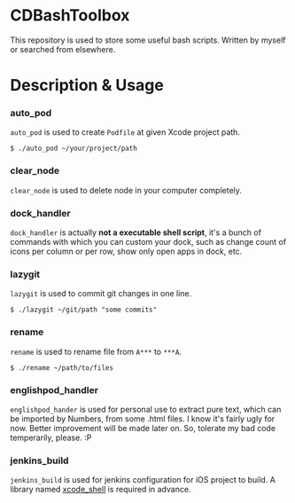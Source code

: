 # CDBashToolbox
This repository is used to store some useful bash scripts. Written by myself or searched from elsewhere.

# Description & Usage

### auto_pod

`auto_pod` is used to create `Podfile` at given Xcode project path.

```
$ ./auto_pod ~/your/project/path
```

### clear_node

`clear_node` is used to delete node in your computer completely.

### dock_handler

`dock_handler` is actually **not a executable shell script**, it's a bunch of commands with which you can custom your dock, such as change count of icons per column or per row, show only open apps in dock, etc.

### lazygit

`lazygit` is used to commit git changes in one line.

```
$ ./lazygit ~/git/path "some commits"
```

### rename

`rename` is used to rename file from `A***` to `***A`.

```
$ ./rename ~/path/to/files
```

### englishpod_handler

`englishpod_hander` is used for personal use to extract pure text, which can be imported by Numbers, from some .html files. I know it's fairly ugly for now. Better improvement will be made later on. So, tolerate my bad code temperarily, please. :P

### jenkins_build

`jenkins_build` is used for jenkins configuration for iOS project to build. A library named [xcode_shell](https://github.com/webfrogs/xcode_shell) is required in advance.
